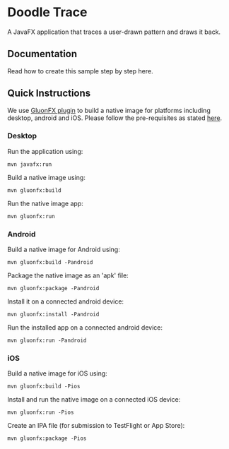 # Doodle Trace

A JavaFX application that traces a user-drawn pattern and draws it back.

## Documentation

Read how to create this sample step by step here.

## Quick Instructions

We use [GluonFX plugin](https://docs.gluonhq.com/) to build a native image for platforms including desktop, android and iOS.
Please follow the pre-requisites as stated [here](https://docs.gluonhq.com/#_requirements).

### Desktop

Run the application using:

    mvn javafx:run

Build a native image using:

    mvn gluonfx:build

Run the native image app:

    mvn gluonfx:run

### Android

Build a native image for Android using:

    mvn gluonfx:build -Pandroid

Package the native image as an 'apk' file:

    mvn gluonfx:package -Pandroid

Install it on a connected android device:

    mvn gluonfx:install -Pandroid

Run the installed app on a connected android device:

    mvn gluonfx:run -Pandroid

### iOS

Build a native image for iOS using:

    mvn gluonfx:build -Pios

Install and run the native image on a connected iOS device:

    mvn gluonfx:run -Pios

Create an IPA file (for submission to TestFlight or App Store):

    mvn gluonfx:package -Pios